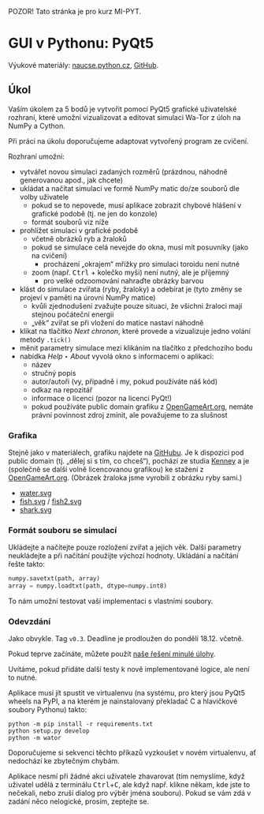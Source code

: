 
POZOR! Tato stránka je pro kurz MI-PYT.

GUI v Pythonu: PyQt5
====================

Výukové materiály:
[naucse.python.cz](http://naucse.python.cz/2017/mipyt-zima/intro/pyqt/),
[GitHub](https://github.com/pyvec/naucse.python.cz/tree/master/lessons/intro/pyqt).

Úkol
----

Vaším úkolem za 5 bodů je vytvořit pomocí PyQt5 grafické uživatelské rozhraní,
které umožní vizualizovat a editovat simulaci Wa-Tor z úloh na NumPy a
Cython.

Při práci na úkolu doporučujeme adaptovat vytvořený program ze cvičení.

Rozhraní umožní:

* vytvářet novou simulaci zadaných rozměrů (prázdnou, náhodně generovanou apod., jak chcete)
* ukládat a načítat simulaci ve formě NumPy matic do/ze souborů dle volby uživatele
    * pokud se to nepovede, musí aplikace zobrazit chybové hlášení v grafické podobě (tj. ne jen do konzole)
    * formát souborů viz níže
* prohlížet simulaci v grafické podobě
    * včetně obrázků ryb a žraloků
    * pokud se simulace celá nevejde do okna, musí mít posuvníky (jako na cvičení)
      * procházení „okrajem“ mřížky pro simulaci toroidu není nutné
    * zoom (např. <kbd>Ctrl</kbd> + kolečko myši) není nutný, ale je příjemný
      * pro velké odzoomování nahraďte obrázky barvou
* klást do simulace zvířata (ryby, žraloky) a odebírat je (tyto změny se projeví v paměti na úrovni NumPy matice)
    * kvůli zjednodušení zvažujte pouze situaci, že všichni žraloci mají stejnou počáteční energii
    * „věk“ zvířat se při vložení do matice nastaví náhodně
* klikat na tlačítko *Next chronon*, které provede a vizualizuje jedno volání metody `.tick()`
* měnit parametry simulace mezi klikáním na tlačítko z předchozího bodu
* nabídka *Help ‣ About* vyvolá okno s informacemi o aplikaci:
    * název
    * stručný popis
    * autor/autoři (vy, případně i my, pokud používáte náš kód)
    * odkaz na repozitář
    * informace o licenci (pozor na licenci PyQt!)
    * pokud používáte public domain grafiku z [OpenGameArt.org], nemáte právní povinnost zdroj zmínit, ale považujeme to za slušnost

### Grafika

Stejně jako v materiálech, grafiku najdete na [GitHubu](https://github.com/pyvec/naucse.python.cz/tree/master/lessons/intro/pyqt/static/pics).
Je k dispozici pod public domain (tj. „dělej si s tím, co chceš“), pochází ze studia [Kenney]
a je (společně se další volně licencovanou grafikou) ke stažení z [OpenGameArt.org].
(Obrázek žraloka jsme vyrobili z obrázku ryby sami.)

[Kenney]: http://kenney.nl/
[OpenGameArt.org]: http://opengameart.org/users/kenney

 * [water.svg](https://github.com/pyvec/naucse.python.cz/blob/master/lessons/intro/pyqt/static/pics/water.svg)
 * [fish.svg](https://github.com/pyvec/naucse.python.cz/blob/master/lessons/intro/pyqt/static/pics/fish.svg) / [fish2.svg](https://github.com/pyvec/naucse.python.cz/blob/master/lessons/intro/pyqt/static/pics/fish2.svg)
 * [shark.svg](https://github.com/pyvec/naucse.python.cz/blob/master/lessons/intro/pyqt/static/pics/shark.svg)


### Formát souboru se simulací

Ukládejte a načítejte pouze rozložení zvířat a jejich věk. Další parametry neukládejte a při načítání použijte výchozí hodnoty. Ukládání a načítání řešte takto:

```python
numpy.savetxt(path, array)
array = numpy.loadtxt(path, dtype=numpy.int8)
```

To nám umožní testovat vaší implementaci s vlastními soubory.

### Odevzdání

Jako obvykle. Tag `v0.3`. Deadline je prodloužen do pondělí 18.12. včetně.

Pokud teprve začínáte, můžete použít [naše řešení minulé úlohy](https://github.com/hroncok/wator).

Uvítáme, pokud přidáte další testy k nově implementované logice, ale není to nutné.

Aplikace musí jít spustit ve virtualenvu (na systému, pro který jsou PyQt5 wheels na PyPI, a na kterém je nainstalovaný překladač C a hlavičkové soubory Pythonu) takto:

```
python -m pip install -r requirements.txt
python setup.py develop
python -m wator
```

Doporučujeme si sekvenci těchto příkazů vyzkoušet v novém virtualenvu, ať nedochází ke zbytečným chybám.

Aplikace nesmí při žádné akci uživatele zhavarovat (tím nemyslíme, když uživatel udělá z terminálu <kbd>Ctrl</kbd>+<kbd>C</kbd>, ale když např. klikne někam, kde jste to nečekali, nebo zruší dialog pro výběr jména souboru).
Pokud se vám zdá v zadání něco nelogické, prosím, zeptejte se.

